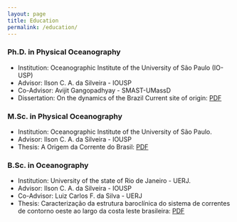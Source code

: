 ```yaml
---
layout: page
title: Education
permalink: /education/
---
```


### Ph.D. in Physical Oceanography

- Institution: Oceanographic Institute of the University of São Paulo (IO-USP) 
- Advisor: Ilson C. A. da Silveira - IOUSP 
- Co-Advisor: Avijit Gangopadhyay - SMAST-UMassD 
- Dissertation: On the dynamics of the Brazil Current site of origin: [PDF](../pdfs/PhDSoutelino.pdf)

### M.Sc. in Physical Oceanography

- Institution: Oceanographic Institute of the University of São Paulo. 
- Advisor: Ilson C. A. da Silveira - IOUSP 
- Thesis: A Origem da Corrente do Brasil: [PDF](../pdfs/MScSoutelino.pdf)

### B.Sc. in Oceanography

- Institution: University of the state of Rio de Janeiro - UERJ. 
- Advisor: Ilson C. A. da Silveira - IOUSP 
- Co-Advisor: Luiz Carlos F. da Silva - UERJ 
- Thesis: Caracterização da estrutura baroclínica do sistema de correntes de contorno oeste ao largo da costa leste brasileira: [PDF](../pdfs/BScSoutelino.pdf)



